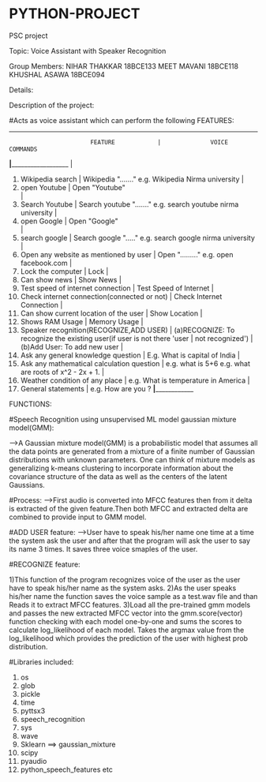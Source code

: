 # PYTHON-PROJECT
PSC project

Topic: Voice Assistant with Speaker Recognition

Group Members:	     NIHAR THAKKAR 18BCE133
	             MEET MAVANI 18BCE118
	             KHUSHAL ASAWA 18BCE094

Details:

Description of the project:

#Acts as voice assistant which can perform the following FEATURES:

_______________________________________________________________________________________________________________________________________
		                   FEATURE	          |		         VOICE COMMANDS
__________________________________________________________|____________________________________________________________________________
							  |
1) Wikipedia search					  |	Wikipedia "......."         e.g. Wikipedia Nirma university
   				        	          |
2) open Youtube			                          |	Open "Youtube"  
                                                          |
3) Search Youtube                                         |     Search youtube "......."    e.g. search youtube nirma university
 							  |
4) open Google						  |	Open "Google"  
 	                                                  |
5) search google                                          |     Search google "....."       e.g. search google nirma university
                                                          |
6) Open any website as mentioned by user                  |	Open "........."            e.g. open facebook.com
							  |
7) Lock the computer					  |	Lock
		                                          |
8) Can show news			                  |	Show News
                                                          |
9) Test speed of internet connection	                  |	Test Speed of Internet
					                  |
10) Check internet connection(connected or not) 	  |	Check Internet Connection
				                          |
11) Can show current location of the user	          |	Show Location
			                                  |
12) Shows RAM Usage			                  |	Memory Usage
					                  |
13) Speaker recognition(RECOGNIZE,ADD USER)               |	(a)RECOGNIZE: To recognize the existing user(if user is not there 'user                                                           |                   not recognized')
						          |	(b)Add User: To add new user 
                                               		  |
14) Ask any general knowledge question          	  |       E.g. What is capital of India
                                                	  |
15) Ask any mathematical calculation question   	  |       e.g. what is 5+6     e.g. what are roots of x^2 - 2x + 1. 
                                                	  |
16) Weather condition of any place              	  |       e.g. What is temperature in America
                                                	  |
17) General statements                          	  |       e.g. How are you ?
__________________________________________________________|______________________________________________________________________



FUNCTIONS:

#Speech Recognition using unsupervised ML model gaussian mixture model(GMM):

-->A Gaussian mixture model(GMM) is a probabilistic model that assumes all the data points are generated from a mixture of a finite number of Gaussian distributions with unknown 
   parameters. One can think of mixture models as generalizing k-means clustering to incorporate information about the covariance structure of the data as well as the centers 
   of the latent Gaussians.



#Process:
-->First audio is converted into MFCC features then from it delta is extracted of the given feature.Then both MFCC and extracted delta are combined to provide input to GMM model.

#ADD USER feature:
-->User have to speak his/her name one time at a time the system ask the user and after that the program will ask the user to say its name 3 times. It saves three voice smaples 
   of the user.

#RECOGNIZE feature:

1)This function of the program  recognizes voice of the user as the user have to speak his/her name as the system asks. 
2)As the user speaks his/her name the function saves the voice sample as a test.wav file and than Reads it to extract MFCC features.
3)Load all the pre-trained gmm models and passes the new extracted MFCC vector into the gmm.score(vector) function checking with each model one-by-one and sums the scores to
  calculate log_likelihood of each model. Takes the argmax value from the log_likelihood which provides the prediction of the user with highest prob distribution.


#Libraries included:
1) os 
2) glob
3) pickle
4) time
5) pyttsx3
6) speech_recognition
7) sys
8) wave
9) Sklearn ==> gaussian_mixture
10) scipy
11) pyaudio
12) python_speech_features etc









